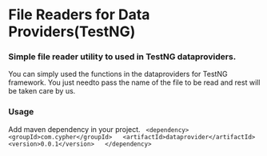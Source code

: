 # File Readers for Data Providers(TestNG)
### Simple file reader utility to used in TestNG dataproviders. 
You can simply used the functions in the dataproviders for TestNG framework. You just needto pass the name of the file to be read and rest will be taken care by us.

### Usage

  Add maven dependency in your project.
   ` <dependency>  
    <groupId>com.cypher</groupId>  
    <artifactId>dataprovider</artifactId>  
    <version>0.0.1</version>  
    </dependency>`
